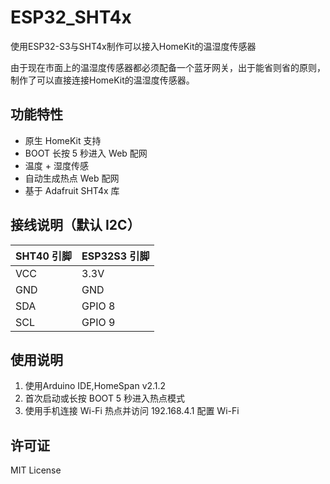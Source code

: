 # ESP32_SHT4x
使用ESP32-S3与SHT4x制作可以接入HomeKit的温湿度传感器

由于现在市面上的温湿度传感器都必须配备一个蓝牙网关，出于能省则省的原则，制作了可以直接连接HomeKit的温湿度传感器。
## 功能特性

- 原生 HomeKit 支持
- BOOT 长按 5 秒进入 Web 配网
- 温度 + 湿度传感
- 自动生成热点 Web 配网
- 基于 Adafruit SHT4x 库

## 接线说明（默认 I2C）

|  SHT40 引脚    | ESP32S3 引脚 |
|----------------|-------------|
| VCC            | 3.3V        |
| GND            | GND         |
| SDA            | GPIO 8      |
| SCL            | GPIO 9      |

## 使用说明

1. 使用Arduino IDE,HomeSpan v2.1.2
2. 首次启动或长按 BOOT 5 秒进入热点模式
3. 使用手机连接 Wi-Fi 热点并访问 192.168.4.1 配置 Wi-Fi

## 许可证

MIT License

